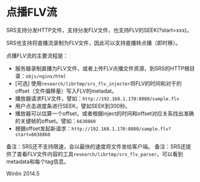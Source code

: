# 点播FLV流

SRS支持分发HTTP文件，支持分发FLV文件，也支持FLV的SEEK(?start=xxx)。

SRS也支持将直播流录制为FLV文件，因此可以支持直播转点播（即时移）。

点播FLV流的主要流程是：
* 服务器录制直播为FLV文件，或者上传FLV点播文件资源，到SRS的HTTP根目录：`objs/nginx/html`
* [可选] 使用`research/librtmp/srs_flv_injecter`将FLV的时间和对于的offset（文件偏移量）写入FLV的metadat。
* 播放器请求FLV文件，譬如：`http://192.168.1.170:8080/sample.flv`
* 用户点击进度条进行SEEK，譬如SEEK到300秒。
* 播放器可以估算一个offset，或者根据inject的时间和offset对应关系找出准确的关键帧的offset。譬如：`6638860`
* 根据offset发起新请求：`http://192.168.1.170:8080/sample.flv?start=6638860`

备注：SRS还不支持限速，会以最快的速度将文件发给客户端。
备注：SRS还提供了查看FLV文件内容的工具`research/librtmp/srs_flv_parser`，可以看到metadata和每个tag信息。

Winlin 2014.5